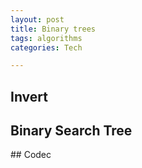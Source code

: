 ```yaml
---
layout: post
title: Binary trees 
tags: algorithms
categories: Tech 

---
```



## Invert 

<script src="https://gist.github.com/selimslab/7e5db0cbd495c661ceb1c11cbcb0f137.js"></script>


## Binary Search Tree

<script src="https://gist.github.com/selimslab/82efc4fa3c8e76e56a55f220ca7cd31d.js"></script>

## Codec

<script src="https://gist.github.com/selimslab/32468a1cdc44167eba0b252aabf031bd.js"></script>